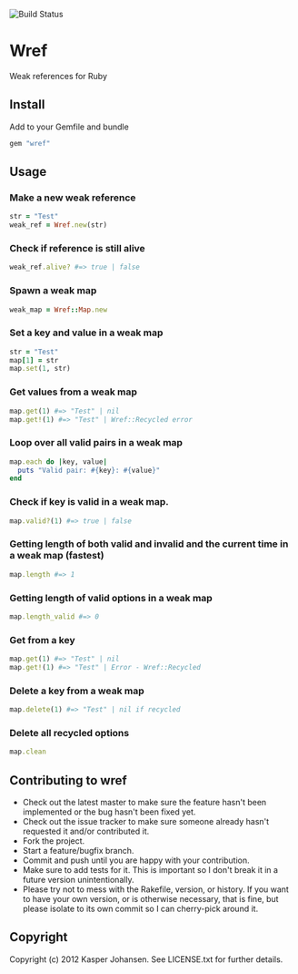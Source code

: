 ![Build Status](https://www.peakflow.io/en/projects/wref/branch-statuses/master.svg)

# Wref

Weak references for Ruby

## Install

Add to your Gemfile and bundle

```ruby
gem "wref"
```

## Usage

### Make a new weak reference

```ruby
str = "Test"
weak_ref = Wref.new(str)
```

### Check if reference is still alive

```ruby
weak_ref.alive? #=> true | false
```

### Spawn a weak map

```ruby
weak_map = Wref::Map.new
```

### Set a key and value in a weak map

```ruby
str = "Test"
map[1] = str
map.set(1, str)
```

### Get values from a weak map

```ruby
map.get(1) #=> "Test" | nil
map.get!(1) #=> "Test" | Wref::Recycled error
```

### Loop over all valid pairs in a weak map

```ruby
map.each do |key, value|
  puts "Valid pair: #{key}: #{value}"
end
```

### Check if key is valid in a weak map.

```ruby
map.valid?(1) #=> true | false
```

### Getting length of both valid and invalid and the current time in a weak map (fastest)

```ruby
map.length #=> 1
```

### Getting length of valid options in a weak map

```ruby
map.length_valid #=> 0
```

### Get from a key

```ruby
map.get(1) #=> "Test" | nil
map.get!(1) #=> "Test" | Error - Wref::Recycled
```

### Delete a key from a weak map

```ruby
map.delete(1) #=> "Test" | nil if recycled
```

### Delete all recycled options

```ruby
map.clean
```

## Contributing to wref

* Check out the latest master to make sure the feature hasn't been implemented or the bug hasn't been fixed yet.
* Check out the issue tracker to make sure someone already hasn't requested it and/or contributed it.
* Fork the project.
* Start a feature/bugfix branch.
* Commit and push until you are happy with your contribution.
* Make sure to add tests for it. This is important so I don't break it in a future version unintentionally.
* Please try not to mess with the Rakefile, version, or history. If you want to have your own version, or is otherwise necessary, that is fine, but please isolate to its own commit so I can cherry-pick around it.

## Copyright

Copyright (c) 2012 Kasper Johansen. See LICENSE.txt for
further details.

